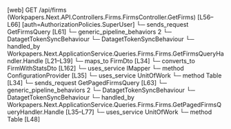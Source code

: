 [web] GET /api/firms  (Workpapers.Next.API.Controllers.Firms.FirmsController.GetFirms)  [L56–L66] [auth=AuthorizationPolicies.SuperUser]
  └─ sends_request GetFirmsQuery [L61]
    └─ generic_pipeline_behaviors 2
      └─ DatagetTokenSyncBehaviour
      └─ DatagetTokenSyncBehaviour
    └─ handled_by Workpapers.Next.ApplicationService.Queries.Firms.Firms.GetFirmsQueryHandler.Handle [L21–L39]
      └─ maps_to FirmDto [L34]
        └─ converts_to FirmWithStatsDto [L162]
      └─ uses_service IMapper
        └─ method ConfigurationProvider [L35]
      └─ uses_service UnitOfWork
        └─ method Table [L34]
  └─ sends_request GetPagedFirmsQuery [L63]
    └─ generic_pipeline_behaviors 2
      └─ DatagetTokenSyncBehaviour
      └─ DatagetTokenSyncBehaviour
    └─ handled_by Workpapers.Next.ApplicationService.Queries.Firms.Firms.GetPagedFirmsQueryHandler.Handle [L35–L77]
      └─ uses_service UnitOfWork
        └─ method Table [L48]

